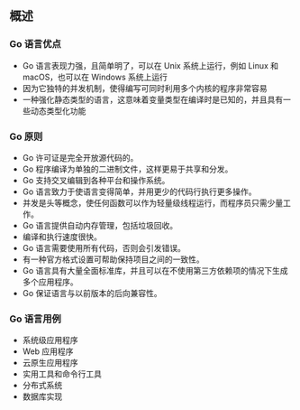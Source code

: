## 概述

### Go 语言优点

- Go 语言表现力强，且简单明了，可以在 Unix 系统上运行，例如 Linux 和 macOS，也可以在 Windows 系统上运行
- 因为它独特的并发机制，使得编写可同时利用多个内核的程序非常容易
- 一种强化静态类型的语言，这意味着变量类型在编译时是已知的，并且具有一些动态类型化功能

### Go 原则

- Go 许可证是完全开放源代码的。
- Go 程序编译为单独的二进制文件，这样更易于共享和分发。
- Go 支持交叉编辑到各种平台和操作系统。
- Go 语言致力于使语言变得简单，并用更少的代码行执行更多操作。
- 并发是头等概念，使任何函数可以作为轻量级线程运行，而程序员只需少量工作。
- Go 语言提供自动内存管理，包括垃圾回收。
- 编译和执行速度很快。
- Go 语言需要使用所有代码，否则会引发错误。
- 有一种官方格式设置可帮助保持项目之间的一致性。
- Go 语言具有大量全面标准库，并且可以在不使用第三方依赖项的情况下生成多个应用程序。
- Go 保证语言与以前版本的后向兼容性。

### Go 语言用例

- 系统级应用程序
- Web 应用程序
- 云原生应用程序
- 实用工具和命令行工具
- 分布式系统
- 数据库实现